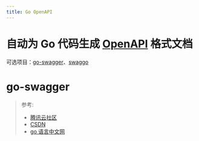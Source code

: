 ```yaml
---
title: Go OpenAPI
---
```


# 自动为 Go 代码生成 [OpenAPI](docs/2.编程/API/OpenAPI.md) 格式文档

可选项目：[go-swagger](https://github.com/go-swagger/go-swagger)、[swaggo](https://github.com/swaggo/swag)

# go-swagger

> 参考:
>
> - [腾讯云社区](https://cloud.tencent.com/developer/article/1165462)
> - [CSDN](https://blog.csdn.net/benben_2015/article/details/100538074)
> - [go 语言中文网](https://studygolang.com/articles/12354)
